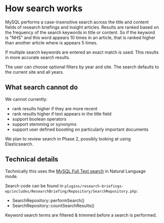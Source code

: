 # How search works

MySQL performs a case-insensitive search across the title and content fields of research briefings and insight articles. 
Results are ranked based on the frequency of the search keywords in title or content. So if the keyword is "NHS" and 
this word appears 10 times in an article, that is ranked higher than another article where is appears 5 times.

If multiple search keywords are entered an exact match is used. This results in more accurate search results. 

The user can choose optional filters by year and site. The search defaults to the current site and all years.

## What search cannot do

We cannot currently:
* rank results higher if they are more recent
* rank results higher if text appears in the title field
* support boolean operators
* support stemming or synonyms
* support user defined boosting on particularly important documents

We plan to review search in Phase 2, possibly looking at using Elasticsearch.

## Technical details

Technically this uses the [MySQL Full Text search](https://dev.mysql.com/doc/refman/5.7/en/fulltext-natural-language.html) in Natural Language mode.

Search code can be found in `plugins/research-briefings-wp/includes/ResearchBriefing/Repository/SearchRepository.php`:

* SearchRepository::performSearch()
* SearchRepository::countSearchResults()

Keyword search terms are filtered & trimmed before a search is performed.
